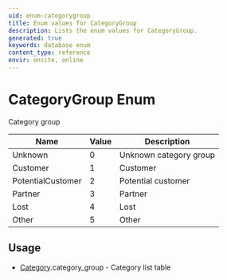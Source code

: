 ```yaml
---
uid: enum-categorygroup
title: Enum values for CategoryGroup
description: Lists the enum values for CategoryGroup.
generated: true
keywords: database enum
content_type: reference
envir: onsite, online
---
```


# CategoryGroup Enum

Category group

| Name | Value | Description |
|------|-------|-------------|
|Unknown|0|Unknown category group|
|Customer|1|Customer|
|PotentialCustomer|2|Potential customer|
|Partner|3|Partner|
|Lost|4|Lost|
|Other|5|Other|

## Usage

* [Category](../category.md).category_group - Category list table
